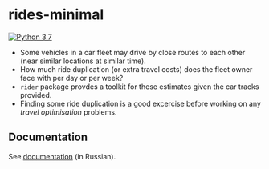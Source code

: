 # rides-minimal

[![Python 3.7](https://github.com/epogrebnyak/rides-minimal/workflows/Python%203.7/badge.svg)](https://github.com/epogrebnyak/rides-minimal/actions)

- Some vehicles in a car fleet may drive by close routes to each other (near similar locations at similar time).
- How much ride duplication (or extra travel costs) does the fleet owner face with per day or per week?
- `rider` package provdes a toolkit for these estimates given the car tracks provided.
- Finding some ride duplication is a good excercise before working on any *travel optimisation* problems.

## Documentation

See [documentation](https://epogrebnyak.github.io/rides-minimal) (in Russian).

